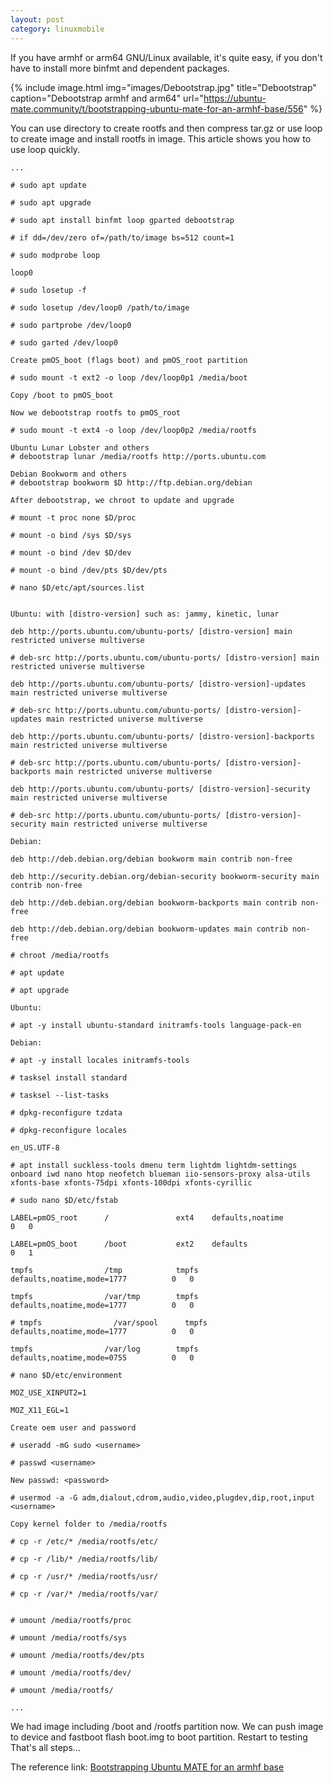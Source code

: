 ```yaml
---
layout: post
category: linuxmobile
---
```


If you have armhf or arm64 GNU/Linux available, it's quite easy, if you don't have to install more binfmt and dependent packages.

{% include image.html
            img="images/Debootstrap.jpg"
            title="Debootstrap"
            caption="Debootstrap armhf and arm64" 
            url="https://ubuntu-mate.community/t/bootstrapping-ubuntu-mate-for-an-armhf-base/556" %}

You can use directory to create rootfs and then compress tar.gz or use loop to create image and install rootfs in image. This article shows you how to use loop quickly.

```
...

# sudo apt update

# sudo apt upgrade

# sudo apt install binfmt loop gparted debootstrap

# if dd=/dev/zero of=/path/to/image bs=512 count=1

# sudo modprobe loop

loop0

# sudo losetup -f

# sudo losetup /dev/loop0 /path/to/image

# sudo partprobe /dev/loop0

# sudo garted /dev/loop0

Create pmOS_boot (flags boot) and pmOS_root partition

# sudo mount -t ext2 -o loop /dev/loop0p1 /media/boot

Copy /boot to pmOS_boot

Now we debootstrap rootfs to pmOS_root

# sudo mount -t ext4 -o loop /dev/loop0p2 /media/rootfs

Ubuntu Lunar Lobster and others
# debootstrap lunar /media/rootfs http://ports.ubuntu.com

Debian Bookworm and others
# debootstrap bookworm $D http://ftp.debian.org/debian

After debootstrap, we chroot to update and upgrade

# mount -t proc none $D/proc

# mount -o bind /sys $D/sys

# mount -o bind /dev $D/dev

# mount -o bind /dev/pts $D/dev/pts

# nano $D/etc/apt/sources.list


Ubuntu: with [distro-version] such as: jammy, kinetic, lunar

deb http://ports.ubuntu.com/ubuntu-ports/ [distro-version] main restricted universe multiverse

# deb-src http://ports.ubuntu.com/ubuntu-ports/ [distro-version] main restricted universe multiverse

deb http://ports.ubuntu.com/ubuntu-ports/ [distro-version]-updates main restricted universe multiverse

# deb-src http://ports.ubuntu.com/ubuntu-ports/ [distro-version]-updates main restricted universe multiverse

deb http://ports.ubuntu.com/ubuntu-ports/ [distro-version]-backports main restricted universe multiverse

# deb-src http://ports.ubuntu.com/ubuntu-ports/ [distro-version]-backports main restricted universe multiverse

deb http://ports.ubuntu.com/ubuntu-ports/ [distro-version]-security main restricted universe multiverse

# deb-src http://ports.ubuntu.com/ubuntu-ports/ [distro-version]-security main restricted universe multiverse

Debian:

deb http://deb.debian.org/debian bookworm main contrib non-free

deb http://security.debian.org/debian-security bookworm-security main contrib non-free

deb http://deb.debian.org/debian bookworm-backports main contrib non-free

deb http://deb.debian.org/debian bookworm-updates main contrib non-free

# chroot /media/rootfs

# apt update

# apt upgrade

Ubuntu:

# apt -y install ubuntu-standard initramfs-tools language-pack-en

Debian:

# apt -y install locales initramfs-tools

# tasksel install standard

# tasksel --list-tasks

# dpkg-reconfigure tzdata

# dpkg-reconfigure locales

en_US.UTF-8

# apt install suckless-tools dmenu term lightdm lightdm-settings onboard iwd nano htop neofetch blueman iio-sensors-proxy alsa-utils xfonts-base xfonts-75dpi xfonts-100dpi xfonts-cyrillic

# sudo nano $D/etc/fstab

LABEL=pmOS_root      /               ext4    defaults,noatime            0   0

LABEL=pmOS_boot      /boot           ext2    defaults                            0   1

tmpfs                /tmp            tmpfs   defaults,noatime,mode=1777          0   0

tmpfs                /var/tmp        tmpfs   defaults,noatime,mode=1777          0   0

# tmpfs                /var/spool      tmpfs   defaults,noatime,mode=1777          0   0

tmpfs                /var/log        tmpfs   defaults,noatime,mode=0755          0   0

# nano $D/etc/environment

MOZ_USE_XINPUT2=1

MOZ_X11_EGL=1

Create oem user and password

# useradd -mG sudo <username>

# passwd <username>

New passwd: <password>

# usermod -a -G adm,dialout,cdrom,audio,video,plugdev,dip,root,input <username>

Copy kernel folder to /media/rootfs

# cp -r /etc/* /media/rootfs/etc/

# cp -r /lib/* /media/rootfs/lib/

# cp -r /usr/* /media/rootfs/usr/

# cp -r /var/* /media/rootfs/var/


# umount /media/rootfs/proc

# umount /media/rootfs/sys

# umount /media/rootfs/dev/pts

# umount /media/rootfs/dev/

# umount /media/rootfs/

...

```

We had image including /boot and /rootfs partition now. We can push image to device and fastboot flash boot.img to boot partition. Restart to testing
That's all steps...

The reference link: [Bootstrapping Ubuntu MATE for an armhf base]

[Bootstrapping Ubuntu MATE for an armhf base]: https://ubuntu-mate.community/t/bootstrapping-ubuntu-mate-for-an-armhf-base/556

